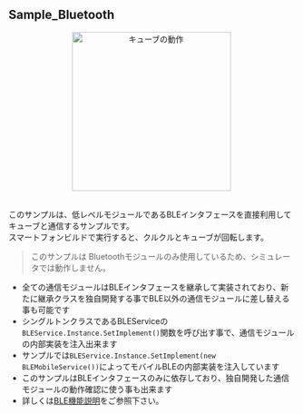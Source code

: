 ## Sample_Bluetooth

<div align="center">
<img height=280 src="../../../../../docs/res/samples/real.gif" title="キューブの動作" alt="キューブの動作">
</div>

<br>

このサンプルは、低レベルモジュールであるBLEインタフェースを直接利用してキューブと通信するサンプルです。<br>
スマートフォンビルドで実行すると、クルクルとキューブが回転します。

> このサンプルは Bluetoothモジュールのみ使用しているため、シミュレータでは動作しません。

* 全ての通信モジュールはBLEインタフェースを継承して実装されており、新たに継承クラスを独自開発する事でBLE以外の通信モジュールに差し替える事も可能です
* シングルトンクラスであるBLEServiceの`BLEService.Instance.SetImplement()`関数を呼び出す事で、通信モジュールの内部実装を注入出来ます
* サンプルでは`BLEService.Instance.SetImplement(new BLEMobileService())`によってモバイルBLEの内部実装を注入しています
* このサンプルはBLEインタフェースのみに依存しており、独自開発した通信モジュールの動作確認に使う事も出来ます
* 詳しくは[BLE機能説明](/docs/sys_ble.md)をご参照下さい。